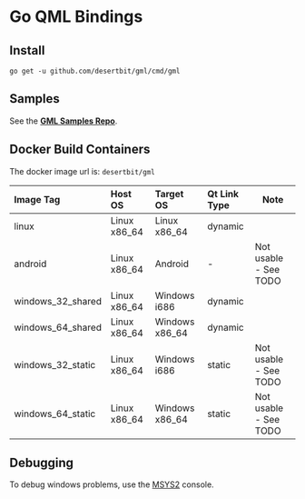 # Go QML Bindings

## Install

```
go get -u github.com/desertbit/gml/cmd/gml
```

## Samples

See the **[GML Samples Repo](https://github.com/desertbit/gml-samples)**.

## Docker Build Containers

The docker image url is: `desertbit/gml`

| Image Tag         | Host OS      | Target OS      | Qt Link Type | Note                  |
|:------------------|:-------------|:---------------|:-------------|-----------------------|
| linux             | Linux x86_64 | Linux x86_64   | dynamic      |                       |
| android           | Linux x86_64 | Android        | -            | Not usable - See TODO |
| windows_32_shared | Linux x86_64 | Windows i686   | dynamic      |                       |
| windows_64_shared | Linux x86_64 | Windows x86_64 | dynamic      |                       |
| windows_32_static | Linux x86_64 | Windows i686   | static       | Not usable - See TODO |
| windows_64_static | Linux x86_64 | Windows x86_64 | static       | Not usable - See TODO |

## Debugging

To debug windows problems, use the [MSYS2](https://www.msys2.org/) console.